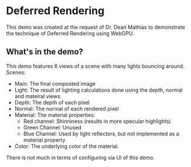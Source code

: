 # Deferred Rendering
This demo was created at the request of Dr. Dean Mathias to demonstrate the technique of Deferred Rendering using WebGPU.

## What's in the demo?
This demo features 6 views of a scene with many lights bouncing around.
Scenes:
- Main: The final composted image
- Light: The result of lighting calculations done using the depth, normal and mateiral views.
- Depth: The depth of each pixel
- Normal: The normal of each rendered pixel
- Material: The material properties:
    - Red channel: Shinniness (results in more specular highlights)
    - Green Channel: Unused
    - Blue Channel: Used by light reflectors, but not implemented as a material property
- Color: The underlying color of the material.

There is not much in terms of configuring via UI of this demo.